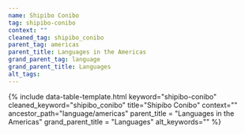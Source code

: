 ```yaml
---
name: Shipibo Conibo
tag: shipibo-conibo
context: ""
cleaned_tag: shipibo_conibo
parent_tag: americas
parent_title: Languages in the Americas
grand_parent_tag: language
grand_parent_title: Languages
alt_tags: 
---
```


{% include data-table-template.html 
  keyword="shipibo-conibo" 
  cleaned_keyword="shipibo_conibo" 
  title="Shipibo Conibo"
  context=""
  ancestor_path="language/americas" 
  parent_title = "Languages in the Americas"
  grand_parent_title = "Languages"
  alt_keywords=""
%}

